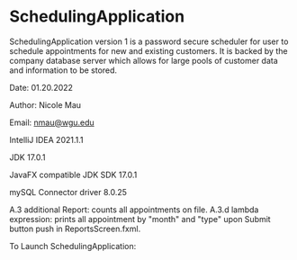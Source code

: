 # SchedulingApplication

SchedulingApplication version 1 is a password secure scheduler for user to schedule appointments for new and existing customers. It is backed by the company database server which
allows for large pools of customer data and information to be stored.

Date: 01.20.2022

Author: Nicole Mau

Email: nmau@wgu.edu

IntelliJ IDEA 2021.1.1

JDK 17.0.1

JavaFX compatible JDK SDK 17.0.1

mySQL Connector driver 8.0.25

A.3 additional Report: counts all appointments on file.
A.3.d lambda expression: prints all appointment by "month" and "type" upon Submit button push in ReportsScreen.fxml.

To Launch SchedulingApplication:
